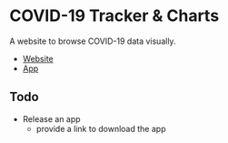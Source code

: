 # COVID-19 Tracker & Charts

A website to browse COVID-19 data visually.

- [Website](https://chuntaoliu.com/covid-19/)
- [App](https://github.com/tylerlong/covid-19-app/releases)


## Todo

- Release an app
  - provide a link to download the app
